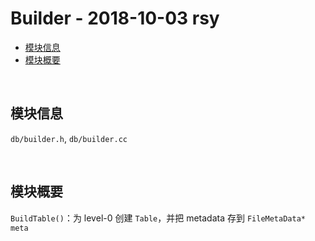 # Builder - 2018-10-03 rsy

- [模块信息](#module_info)
- [模块概要](#module_in_brief)


&nbsp;   
<a id="module_info"></a>
## 模块信息

`db/builder.h`, `db/builder.cc`


&nbsp;   
<a id="module_in_brief"></a>
## 模块概要

`BuildTable()`：为 level-0 创建 `Table`，并把 metadata 存到 `FileMetaData* meta`